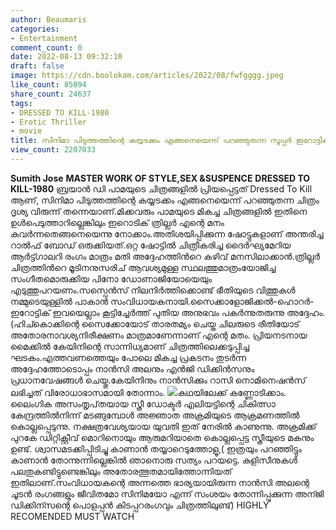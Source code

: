 ```yaml
---
author: Beaumaris
categories:
- Entertainment
comment_count: 0
date: 2022-08-13 09:32:10
draft: false
image: https://cdn.boolokam.com/articles/2022/08/fwfgggg.jpeg
like_count: 85894
share_count: 24637
tags:
- DRESSED TO KILL-1980
- Erotic Thriller
- movie
title: സിനിമാ പിടുത്തത്തിന്റെ കയ്യടക്കം എങ്ങനെയെന്ന് പറഞ്ഞുതന്ന സൂപ്പർ ഇറോട്ടിക് ചിത്രം
view_count: 2207033
---
```


**Sumith Jose** **MASTER WORK OF STYLE,SEX &SUSPENCE** **DRESSED TO KILL-1980** ബ്രയാൻ ഡി പാമയുടെ ചിത്രങ്ങളിൽ പ്രിയപ്പെട്ടത് Dressed To Kill ആണ്, സിനിമാ പിടുത്തത്തിന്റെ കയ്യടക്കം എങ്ങനെയെന്ന് പറഞ്ഞുതന്ന ചിത്രം ദൃശ്യ വിരുന്ന് തന്നെയാണ്.മിക്കവരും പാമയുടെ മികച്ച ചിത്രങ്ങളിൽ ഇതിനെ ഉൾപെടുത്താറില്ലെങ്കിലും ഇറൊടിക് ത്രില്ലർ എന്റെ മനം കവർന്നതെങ്ങനെയെന്നു നോക്കാം.അതിശയിപ്പിക്കുന്ന ഷോട്ടുകളാണ് അന്തരിച്ച റാൽഫ് ബോഡ് ഒരുക്കിയത്.ഒറ്റ ഷോട്ടിൽ ചിത്രീകരിച്ച ദൈർഘ്യമേറിയ ആർട്ട്ഗാലറി രംഗം മാത്രം മതി അദ്ദേഹത്തിൻറെ കഴിവ് മനസിലാക്കാൻ.ത്രില്ലർ ചിത്രത്തിൻറെ മൂടിനനുസരിച് ആവശ്യമുള്ള സ്ഥലത്തുമാത്രംയോജിച്ച സംഗീതമൊരുക്കിയ പിനോ ഡോണാജിയോയെയും എടുത്തുപറയണം.സസ്പെൻസ് നിലനിർത്തിക്കൊണ്ട് ഭീതിയുടെ വിത്തുകൾ നമ്മുടെയുള്ളിൽ പാകാൻ സംവിധായകനായി.സൈക്കാളോജിക്കൽ-ഹൊറർ-ഇറോട്ടിക് ഇവയെല്ലാം കൂട്ടിച്ചേർത്ത് പുതിയ അനുഭവം പകർന്നുതരുന്നു അദ്ദേഹം.(ഹിച്കൊക്കിന്റെ സൈക്കോയോട് താരതമ്യം ചെയ്ത ചിലരുടെ രീതിയോട് അതോരനാവശ്യനിരീക്ഷണം മാത്രമാണേന്നാണ് എന്റെ മതം. പ്രിയനടനായ മൈക്കിൽ കേയിനിന്റെ സാന്നിധ്യമാണ് ചിത്രത്തിലെക്കടുപ്പിച്ച ഘടകം.എത്തവണത്തെയും പോലെ മികച്ച പ്രകടനം തുടർന്ന അദ്ദേഹത്തോടൊപ്പം നാൻസി അലനും എൻജി ഡിക്കിൻസനും പ്രധാനവേഷങ്ങൾ ചെയ്തു.കേയിനിനും നാൻസിക്കും റാസി നൊമിനെഷൻസ് ലഭിച്ചത് വിരോധാഭാസമായി തോന്നാം. ![](https://cdn.boolokam.com/articles/2022/08/fwfgggg.jpeg)കഥയിലേക്ക് കണ്ണോടിക്കാം. ലൈംഗിക അസംതൃപ്‌തയായ സ്ത്രീ ഡോക്ടർ എലിയട്ടിന്റെ ചികിത്സാ കേന്ദ്രത്തിൽനിന്ന് മടങ്ങുമ്പോൾ അജ്ഞാത അക്രമിയുടെ ആക്രമണത്തിൽ കൊല്ലപ്പെടുന്നു. നക്ഷത്രവേശ്യയായ യുവതി ഇത് നേരിൽ കാണുന്നു. അക്രമിക്ക് പുറകേ ഡിറ്റിക്റ്റീവ് മൊറിനൊയും ആരുമറിയാതെ കൊല്ലപ്പെട്ട സ്ത്രീയുടെ മകനും ഉണ്ട്. ശ്വാസമടക്കിപ്പിടിച്ചു കാണാൻ തയ്യാറെടുത്തോളൂ,( ഇത്രയും പറഞ്ഞിട്ടും കാണാൻ തോന്നുന്നില്ലെങ്കിൽ ഞാനൊരു സത്യം പറയട്ടെ. കുളിസീനുകൾ പലതുകണ്ടിട്ടുണ്ടെങ്കിലും അതോരത്ഭുതമായിത്തോന്നിയത് ഇതിലാണ്.സംവിധായകന്റെ അന്നത്തെ ഭാര്യയായിരുന്ന നാൻസി അലന്റെ ചൂടൻ രംഗങ്ങളും ജീവിതമോ സിനിമയോ എന്ന് സംശയം തോന്നിപ്പുക്കുന്ന അന്ജി ഡിക്കിന്സന്റെ പൊളപ്പൻ കിടപ്പറരംഗവും ചിത്രത്തിലുണ്ട്) HIGHLY RECOMENDED MUST WATCH